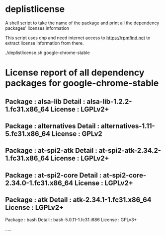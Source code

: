 # deplistlicense
A shell script to take the name of the package and print all the dependency packages' licenses information

This script uses dnp and need internet access to https://rpmfind.net to extract license information from there.

./deplistlicense.sh google-chrome-stable 

License report of all dependency packages for google-chrome-stable
=====================================================================
Package : alsa-lib
Detail  : alsa-lib-1.2.2-1.fc31.x86_64
License : LGPLv2+
-------------------------------------------------------------------
Package : alternatives
Detail  : alternatives-1.11-5.fc31.x86_64
License : GPLv2
-------------------------------------------------------------------
Package : at-spi2-atk
Detail  : at-spi2-atk-2.34.2-1.fc31.x86_64
License : LGPLv2+
-------------------------------------------------------------------
Package : at-spi2-core
Detail  : at-spi2-core-2.34.0-1.fc31.x86_64
License : LGPLv2+
-------------------------------------------------------------------
Package : atk
Detail  : atk-2.34.1-1.fc31.x86_64
License : LGPLv2+
-------------------------------------------------------------------
Package : bash
Detail  : bash-5.0.11-1.fc31.i686
License : GPLv3+

.....
